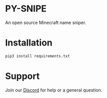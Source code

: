 # PY-SNIPE
An open source Minecraft name sniper.

# Installation

```bash
pip3 install requirements.txt
```

# Support

Join our [Discord](https://discord.gg/jZsBubG) for help or a general question.
